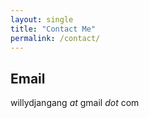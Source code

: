 ```yaml
---
layout: single
title: "Contact Me"
permalink: /contact/
---
```


## Email

willydjangang *at* gmail *dot* com
